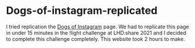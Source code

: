 # Dogs-of-instagram-replicated
 
I tried replication the <a href="https://instagram.com/dogsofinstagram">Dogs of Instagram</a> page. We had to replicate this page in under 15 minutes in the !light challenge at LHD:share 2021 and I decided to complete this challenge completely.
This website took 2 hours to make.
